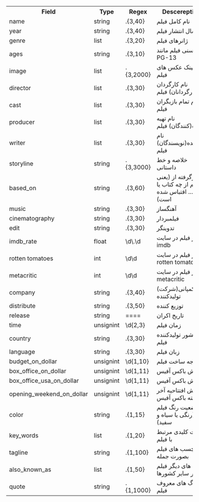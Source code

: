  <table>
  <tr>
    <th>Field</th>
    <th>Type</th>
    <th>Regex</th>
    <th>Descereption</th>
  </tr>
 
  <tr>
    <td>name</td>
    <td>string</td>
    <td>.{3,40}</td>
    <td>
    نام کامل فیلم
    </td>
  </tr>
 
 
  <tr>
    <td>year</td>
    <td>string</td>
    <td>.{3,40}</td>
    <td>
    سال انتشار فیلم
    </td>
  </tr>
 
 
  <tr>
    <td>genre</td>
    <td>list</td>
    <td>.{3,20}</td>
    <td>
    ژانرهای فیلم
    </td>
  </tr>
 
 
  <tr>
    <td>ages</td>
    <td>string</td>
    <td>.{3,10}</td>
    <td>
    رده سنی فیلم مانند PG-13
    </td>
  </tr>
 
 
 
  <tr>
    <td>image</td>
    <td>list</td>
    <td>.{3,2000}</td>
    <td>
    لینک عکس های فیلم
    </td>
  </tr>
 
 
 
 
 
  <tr>
    <td>director</td>
    <td>list</td>
    <td>.{3,30}</td>
    <td>
    نام کارگردان (کارگردانان) فیلم
    </td>
  </tr>
 
 
  <tr>
    <td>cast</td>
    <td>list</td>
    <td>.{3,30}</td>
    <td>
    نام تمام بازیگران فیلم
    </td>
  </tr>


  <tr>
    <td>producer</td>
    <td>list</td>
    <td>.{3,30}</td>
    <td>
     نام تهیه کننده(کنندگان) فیلم 
    </td>
  </tr>


  <tr>
    <td>writer</td>
    <td>list</td>
    <td>.{3,30}</td>
    <td>
     نام نویسنده(نویسندگان) فیلم 
    </td>
  </tr>


  <tr>
    <td>storyline</td>
    <td>string</td>
    <td>.{3,3000}</td>
    <td>
     خلاصه و خط داستانی 
    </td>
  </tr>


  <tr>
    <td>based_on</td>
    <td>string</td>
    <td>.{3,60}</td>
    <td>
     برگرفته از (یعنی فیلم از چه کتاب یا ... اقتباس شده است) 
    </td>
  </tr>



  <tr>
    <td>music</td>
    <td>string</td>
    <td>.{3,30}</td>
    <td>
     آهنگساز 
    </td>
  </tr>
 
 
  <tr>
    <td>cinematography</td>
    <td>string</td>
    <td>.{3,30}</td>
    <td>
     فیلمبردار 
    </td>
  </tr>
 
 
  <tr>
    <td>edit</td>
    <td>string</td>
    <td>.{3,30}</td>
    <td>
     تدوینگر 
    </td>
  </tr>
 
 
 
 
  <tr>
    <td>imdb_rate</td>
    <td>float</td>
    <td>\d\.\d</td>
    <td>
    امتیاز فیلم در سایت imdb 
    </td>
  </tr>
 
 
  <tr>
    <td>rotten tomatoes</td>
    <td>int</td>
    <td>\d\d</td>
    <td>
    امتیاز فیلم در سایت rotten tomatoes 
    </td>
  </tr>
 
 
 
 
  <tr>
    <td>metacritic</td>
    <td>int</td>
    <td>\d\d</td>
    <td>
    امتیاز فیلم در سایت metacritic 
    </td>
  </tr>
 
 
 
 
 
  <tr>
    <td>company</td>
    <td>string</td>
    <td>.{3,40}</td>
    <td>
     کمپانی(شرکت) تولیدکننده 
    </td>
  </tr>
 
 
 
 
  <tr>
    <td>distribute</td>
    <td>string</td>
    <td>.{3,50}</td>
    <td>
     توزیع کننده 
    </td>
  </tr>
 
 
  <tr>
    <td>release</td>
    <td>string</td>
    <td>====</td>
    <td>
     تاریخ اکران 
    </td>
  </tr>
 
 
  <tr>
    <td>time</td>
    <td>unsignint</td>
    <td>\d{2,3}</td>
    <td>
     زمان فیلم 
    </td>
  </tr>
 
 
  <tr>
    <td>country</td>
    <td>string</td>
    <td>.{3,30}</td>
    <td>
    کشور تولیدکننده فیلم 
    </td>
  </tr>
 
 
  <tr>
    <td>language</td>
    <td>string</td>
    <td>.{3,30}</td>
    <td>
    زبان فیلم 
    </td>
  </tr>
 
 
  <tr>
    <td>budget_on_dollar</td>
    <td>unsignint</td>
    <td>\d{1,10}</td>
    <td>
    بودجه ساخت فیلم 
    </td>
  </tr>
 
 
  <tr>
    <td>box_office_on_dollar</td>
    <td>unsignint</td>
    <td>\d{1,11}</td>
    <td>
    فروش باکس آفیس 
    </td>
  </tr>
 
 
  <tr>
    <td>box_office_usa_on_dollar</td>
    <td>unsignint</td>
    <td>\d{1,11}</td>
    <td>
    فروش باکس آفیس 
    </td>
  </tr>
 
 
  <tr>
    <td>opening_weekend_on_dollar</td>
    <td>unsignint</td>
    <td>\d{1,11}</td>
    <td>
    فروش افتتاحیه آخر هفته باکس آفیس 
    </td>
  </tr>
 
 
  <tr>
    <td>color</td>
    <td>string</td>
    <td>.{1,15}</td>
    <td>
    وضعیت رنگ فیلم (رنگی یا سیاه و سفید) 
    </td>
  </tr>
 
 
 
  <tr>
    <td>key_words</td>
    <td>list</td>
    <td>.{1,20}</td>
    <td>
    کلمات کلیدی مرتبط با فیلم 
    </td>
  </tr>
 
 
  <tr>
    <td>tagline</td>
    <td>string</td>
    <td>.{1,100}</td>
    <td>
    برچسب های فیلم بصورت جمله 
    </td>
  </tr>
 
 
 
 
  <tr>
    <td>also_known_as</td>
    <td>list</td>
    <td>.{1,50}</td>
    <td>
    نام های دیگر فیلم در سایر کشورها 
    </td>
  </tr>
 
 
 
  <tr>
    <td>quote</td>
    <td>string</td>
    <td>.{1,1000}</td>
    <td>
    دیالوگ های معروف فیلم 
    </td>
  </tr>
 
 
 
 
 </table>
